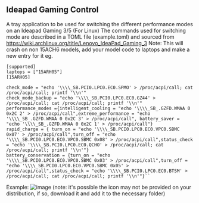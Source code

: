 ## Ideapad Gaming Control
A tray application to be used for switching the different performance modes on an Ideapad Gaming 3/5 (For Linux)
The commands used for switching mode are described in a TOML file (example.toml) and sourced from
https://wiki.archlinux.org/title/Lenovo_IdeaPad_Gaming_3
Note:
This will crash on non 15ACH6 models, add your model code to laptops and make a new entry for it
eg.
```
[supported]
laptops = ["15ARH05"]
[15ARH05]

check_mode = "echo '\\\\_SB.PCI0.LPC0.EC0.SPMO' > /proc/acpi/call; cat /proc/acpi/call; printf '\\n'"
check_mode_backup = "echo '\\\\_SB.PCI0.LPC0.EC0.GZ44' > /proc/acpi/call; cat /proc/acpi/call; printf '\\n'"
performance_modes ={intelligent_cooling = "echo '\\\\_SB_.GZFD.WMAA 0 0x2C 2' > /proc/acpi/call",extreme_performance = "echo '\\\\_SB_.GZFD.WMAA 0 0x2C 3' > /proc/acpi/call", battery_saver = "echo '\\\\_SB_.GZFD.WMAA 0 0x2C 1' > /proc/acpi/call"}
rapid_charge = { turn_on = "echo '\\\\_SB.PCI0.LPC0.EC0.VPC0.SBMC 0x07' > /proc/acpi/call",turn_off = "echo '\\\\_SB.PCI0.LPC0.EC0.VPC0.SBMC 0x08' > /proc/acpi/call",status_check = "echo '\\\\_SB.PCI0.LPC0.EC0.QCHO' > /proc/acpi/call; cat /proc/acpi/call; printf '\\n'"}
battery_conservation = {turn_on = "echo '\\\\_SB.PCI0.LPC0.EC0.VPC0.SBMC 0x03' > /proc/acpi/call",turn_off = "echo '\\\\_SB.PCI0.LPC0.EC0.VPC0.SBMC 0x05' > /proc/acpi/call",status_check = "echo '\\\\_SB.PCI0.LPC0.EC0.BTSM' > /proc/acpi/call; cat /proc/acpi/call; printf '\\n'"}``
```
Example:
![image](https://github.com/user-attachments/assets/14a447e3-f90e-45eb-b9a9-9e669896fe16)
(note: it's possible the icon may not be provided on your distribution, if so, download it and add it to the necessary folder)
